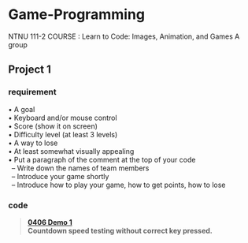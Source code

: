 # Game-Programming
NTNU 111-2 COURSE : Learn to Code: Images, Animation, and Games A group 


## Project 1
### requirement

• A goal<br />
• Keyboard and/or mouse control<br />
• Score (show it on screen)<br />
• Difficulty level (at least 3 levels)<br />
• A way to lose<br />
• At least somewhat visually appealing<br />
• Put a paragraph of the comment at the top of your code<br />
&ensp;– Write down the names of team members<br />
&ensp;– Introduce your game shortly<br />
&ensp;– Introduce how to play your game, how to get points, how to lose<br />

### code
>**[0406 Demo 1](https://github.com/HSULW/Game-Programming/commit/fa6485e7d74447c34ae19deea2c06569146cdf6d)<br />
Countdown speed testing without correct key pressed.**<br />




